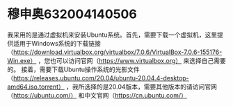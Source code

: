 # 穆申奥632004140506
我采用的是通过虚拟机来安装Ubuntu系统。首先，需要下载一个虚拟机，这里提供适用于Windows系统的下载链接（https://download.virtualbox.org/virtualbox/7.0.6/VirtualBox-7.0.6-155176-Win.exe） ，您也可以访问官网（https://www.virtualbox.org） 来选择自己需要的。
接着，需要下载Ubuntu操作系统的光影文件（https://releases.ubuntu.com/20.04/ubuntu-20.04.4-desktop-amd64.iso.torrent） ，我所选择的是20.04版本，需要其他版本的请访问官网（https://ubuntu.com/） 和中文官网（https://cn.ubuntu.com/）
